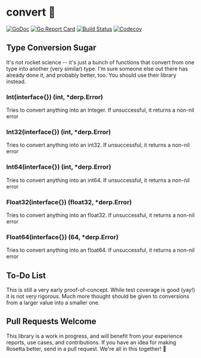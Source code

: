 # convert 🚀

[![GoDoc](http://img.shields.io/badge/go-documentation-blue.svg?style=flat-square)](https://pkg.go.dev/github.com/benpate/convert)
[![Go Report Card](https://goreportcard.com/badge/github.com/benpate/convert?style=flat-square)](https://goreportcard.com/report/github.com/benpate/convert)
[![Build Status](http://img.shields.io/travis/benpate/convert.svg?style=flat-square)](https://travis-ci.org/benpate/convert)
[![Codecov](https://img.shields.io/codecov/c/github/benpate/convert.svg?style=flat-square)](https://codecov.io/gh/benpate/convert)


## Type Conversion Sugar

It's not rocket science -- it's just a bunch of functions that convert from one type into another (very similar) type.  I'm sure someone else out there has already done it, and probably better, too.  You should use their library instead.

### Int(interface{}) (int, *derp.Error)
Tries to convert anything into an Integer.  If unsuccessful, it returns a non-nil error

### Int32(interface{}) (int, *derp.Error)
Tries to convert anything into an int32.  If unsuccessful, it returns a non-nil error

### Int64(interface{}) (int, *derp.Error)
Tries to convert anything into an int64.  If unsuccessful, it returns a non-nil error

### Float32(interface{}) (float32, *derp.Error)
Tries to convert anything into an float32.  If unsuccessful, it returns a non-nil error

### Float64(interface{}) (64, *derp.Error)
Tries to convert anything into an float64.  If unsuccessful, it returns a non-nil error

## To-Do List
This is still a very early proof-of-concept.  While test coverage is good (yay!) it is not very rigorous.  Much more thought should be given to conversions from a larger value into a smaller one.

## Pull Requests Welcome

This library is a work in progress, and will benefit from your experience reports, use cases, and contributions.  If you have an idea for making Rosetta better, send in a pull request.  We're all in this together! 🚀